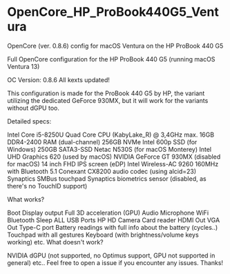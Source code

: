 # OpenCore_HP_ProBook440G5_Ventura
 OpenCore (ver. 0.8.6) config for macOS Ventura on the HP ProBook 440 G5


Full OpenCore configuration for the HP ProBook 440 G5 (running macOS Ventura 13)

OC Version: 0.8.6 All kexts updated!

This configuration is made for the ProBook 440 G5 by HP, the variant utilizing the dedicated GeForce 930MX, but it will work for the variants without dGPU too.

Detailed specs:

Intel Core i5-8250U Quad Core CPU (KabyLake_R) @ 3,4GHz max.
16GB DDR4-2400 RAM (dual-channel)
256GB NVMe Intel 600p SSD (for Windows)
250GB SATA3-SSD Netac N530S (for macOS Monterey)
Intel UHD Graphics 620 (used by macOS)
NVIDIA GeForce GT 930MX (disabled for macOS)
14 inch FHD IPS screen (eDP)
Intel Wireless-AC 9260 160MHz with Bluetooth 5.1
Conexant CX8200 audio codec (using alcid=23)
Synaptics SMBus touchpad
Synaptics biometrics sensor (disabled, as there's no TouchID support)


What works?

Boot
Display output
Full 3D acceleration (GPU)
Audio
Microphone
WiFi
Bluetooth
Sleep
ALL USB Ports
HP HD Camera
Card reader
HDMI Out
VGA Out
Type-C port
Battery readings with full info about the battery (cycles..)
Touchpad with all gestures
Keyboard (with brightness/volume keys working)
etc.
What doesn't work?

NVIDIA dGPU (not supported, no Optimus support, GPU not supported in general)
etc..
Feel free to open a issue if you encounter any issues. Thanks!
